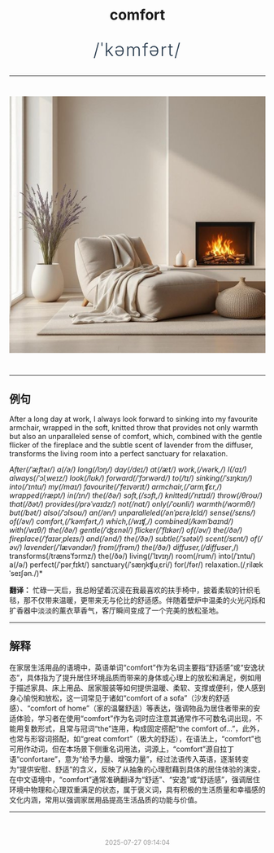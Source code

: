<div align="center">

# comfort

<div style="margin: 30px 0;">
<h1 style="font-size: 2.5em; font-weight: 300; letter-spacing: 2px; margin: 0; color: #2c3e50;">
/ˈkəmfərt/
</h1>
</div>

</div>

---

<div align="center" style="margin: 40px 0;">

![comfort](images/comfort.png)

</div>

---

## 例句

After a long day at work, I always look forward to sinking into my favourite armchair, wrapped in the soft, knitted throw that provides not only warmth but also an unparalleled sense of comfort, which, combined with the gentle flicker of the fireplace and the subtle scent of lavender from the diffuser, transforms the living room into a perfect sanctuary for relaxation.

*After(/ˈæftər/) a(/ə/) long(/lɔŋ/) day(/deɪ/) at(/æt/) work,(/wərk,/) I(/aɪ/) always(/ˈɔlˌweɪz/) look(/lʊk/) forward(/ˈfɔrwərd/) to(/tɪ/) sinking(/ˈsɪŋkɪŋ/) into(/ˈɪntu/) my(/maɪ/) favourite(/ˈfeɪvərɪt/) armchair,(/ˈɑrmˌʧɛr,/) wrapped(/ræpt/) in(/ɪn/) the(/ðə/) soft,(/sɔft,/) knitted(/ˈnɪtɪd/) throw(/θroʊ/) that(/ðət/) provides(/prəˈvaɪdz/) not(/nɑt/) only(/ˈoʊnli/) warmth(/wɔrmθ/) but(/bət/) also(/ˈɔlsoʊ/) an(/ən/) unparalleled(/ənˈpɛrəˌlɛld/) sense(/sɛns/) of(/əv/) comfort,(/ˈkəmfərt,/) which,(/wɪʧ,/) combined(/kəmˈbaɪnd/) with(/wɪθ/) the(/ðə/) gentle(/ˈʤɛnəl/) flicker(/ˈflɪkər/) of(/əv/) the(/ðə/) fireplace(/ˈfaɪərˌpleɪs/) and(/ənd/) the(/ðə/) subtle(/ˈsətəl/) scent(/sɛnt/) of(/əv/) lavender(/ˈlævəndər/) from(/frəm/) the(/ðə/) diffuser,(/diffuser*,/) transforms(/trænsˈfɔrmz/) the(/ðə/) living(/ˈlɪvɪŋ/) room(/rum/) into(/ˈɪntu/) a(/ə/) perfect(/ˈpərˌfɪkt/) sanctuary(/ˈsæŋkʧuˌɛri/) for(/fər/) relaxation.(/ˌrilækˈseɪʃən./)*

**翻译：** 忙碌一天后，我总盼望着沉浸在我最喜欢的扶手椅中，披着柔软的针织毛毯，那不仅带来温暖，更带来无与伦比的舒适感。伴随着壁炉中温柔的火光闪烁和扩香器中淡淡的薰衣草香气，客厅瞬间变成了一个完美的放松圣地。

---

## 解释

在家居生活用品的语境中，英语单词“comfort”作为名词主要指“舒适感”或“安逸状态”，具体指为了提升居住环境品质而带来的身体或心理上的放松和满足，例如用于描述家具、床上用品、居家服装等如何提供温暖、柔软、支撑或便利，使人感到身心愉悦和放松，这一词常见于诸如“comfort of a sofa”（沙发的舒适感）、“comfort of home”（家的温馨舒适）等表达，强调物品为居住者带来的安适体验，学习者在使用“comfort”作为名词时应注意其通常作不可数名词出现，不能用复数形式，且常与冠词“the”连用，构成固定搭配“the comfort of...”，此外，也常与形容词搭配，如“great comfort”（极大的舒适），在语法上，“comfort”也可用作动词，但在本场景下侧重名词用法，词源上，“comfort”源自拉丁语“confortare”，意为“给予力量、增强力量”，经过法语传入英语，逐渐转变为“提供安慰、舒适”的含义，反映了从抽象的心理慰藉到具体的居住体验的演变，在中文语境中，“comfort”通常准确翻译为“舒适”、“安逸”或“舒适感”，强调居住环境中物理和心理双重满足的状态，属于褒义词，具有积极的生活质量和幸福感的文化内涵，常用以强调家居用品提高生活品质的功能与价值。


---

<div align="center" style="margin-top: 50px;">
<small style="color: #999; font-size: 0.9em;">2025-07-27 09:14:04</small>
</div>
